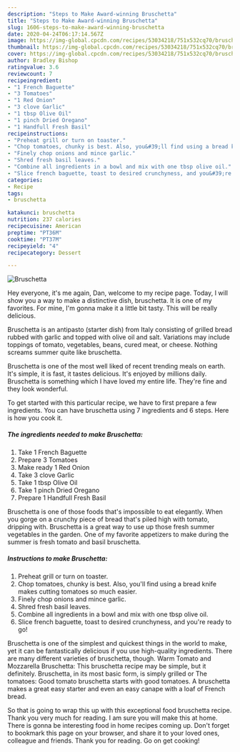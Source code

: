 ```yaml
---
description: "Steps to Make Award-winning Bruschetta"
title: "Steps to Make Award-winning Bruschetta"
slug: 1606-steps-to-make-award-winning-bruschetta
date: 2020-04-24T06:17:14.567Z
image: https://img-global.cpcdn.com/recipes/53034218/751x532cq70/bruschetta-recipe-main-photo.jpg
thumbnail: https://img-global.cpcdn.com/recipes/53034218/751x532cq70/bruschetta-recipe-main-photo.jpg
cover: https://img-global.cpcdn.com/recipes/53034218/751x532cq70/bruschetta-recipe-main-photo.jpg
author: Bradley Bishop
ratingvalue: 3.6
reviewcount: 7
recipeingredient:
- "1 French Baguette"
- "3 Tomatoes"
- "1 Red Onion"
- "3 clove Garlic"
- "1 tbsp Olive Oil"
- "1 pinch Dried Oregano"
- "1 Handfull Fresh Basil"
recipeinstructions:
- "Preheat grill or turn on toaster."
- "Chop tomatoes, chunky is best. Also, you&#39;ll find using a bread knife makes cutting tomatoes so much easier."
- "Finely chop onions and mince garlic."
- "Shred fresh basil leaves."
- "Combine all ingredients in a bowl and mix with one tbsp olive oil."
- "Slice french baguette, toast to desired crunchyness, and you&#39;re ready to go!"
categories:
- Recipe
tags:
- bruschetta

katakunci: bruschetta 
nutrition: 237 calories
recipecuisine: American
preptime: "PT36M"
cooktime: "PT37M"
recipeyield: "4"
recipecategory: Dessert

---
```



![Bruschetta](https://img-global.cpcdn.com/recipes/53034218/751x532cq70/bruschetta-recipe-main-photo.jpg)

Hey everyone, it's me again, Dan, welcome to my recipe page. Today, I will show you a way to make a distinctive dish, bruschetta. It is one of my favorites. For mine, I'm gonna make it a little bit tasty. This will be really delicious.

Bruschetta is an antipasto (starter dish) from Italy consisting of grilled bread rubbed with garlic and topped with olive oil and salt. Variations may include toppings of tomato, vegetables, beans, cured meat, or cheese. Nothing screams summer quite like bruschetta.

Bruschetta is one of the most well liked of recent trending meals on earth. It's simple, it is fast, it tastes delicious. It's enjoyed by millions daily. Bruschetta is something which I have loved my entire life. They're fine and they look wonderful.


To get started with this particular recipe, we have to first prepare a few ingredients. You can have bruschetta using 7 ingredients and 6 steps. Here is how you cook it.

<!--inarticleads1-->

##### The ingredients needed to make Bruschetta:

1. Take 1 French Baguette
1. Prepare 3 Tomatoes
1. Make ready 1 Red Onion
1. Take 3 clove Garlic
1. Take 1 tbsp Olive Oil
1. Take 1 pinch Dried Oregano
1. Prepare 1 Handfull Fresh Basil


Bruschetta is one of those foods that&#39;s impossible to eat elegantly. When you gorge on a crunchy piece of bread that&#39;s piled high with tomato, dripping with. Bruschetta is a great way to use up those fresh summer vegetables in the garden. One of my favorite appetizers to make during the summer is fresh tomato and basil bruschetta. 

<!--inarticleads2-->

##### Instructions to make Bruschetta:

1. Preheat grill or turn on toaster.
1. Chop tomatoes, chunky is best. Also, you&#39;ll find using a bread knife makes cutting tomatoes so much easier.
1. Finely chop onions and mince garlic.
1. Shred fresh basil leaves.
1. Combine all ingredients in a bowl and mix with one tbsp olive oil.
1. Slice french baguette, toast to desired crunchyness, and you&#39;re ready to go!


Bruschetta is one of the simplest and quickest things in the world to make, yet it can be fantastically delicious if you use high-quality ingredients. There are many different varieties of bruschetta, though. Warm Tomato and Mozzarella Bruschetta: This bruschetta recipe may be simple, but it definitely. Bruschetta, in its most basic form, is simply grilled or The tomatoes: Good tomato bruschetta starts with good tomatoes. A bruschetta makes a great easy starter and even an easy canape with a loaf of French bread. 

So that is going to wrap this up with this exceptional food bruschetta recipe. Thank you very much for reading. I am sure you will make this at home. There is gonna be interesting food in home recipes coming up. Don't forget to bookmark this page on your browser, and share it to your loved ones, colleague and friends. Thank you for reading. Go on get cooking!
